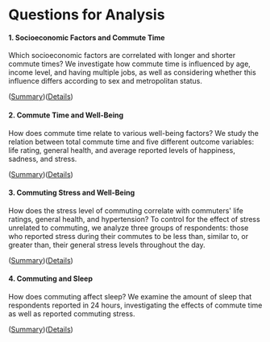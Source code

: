 # Questions for Analysis

#### 1. Socioeconomic Factors and Commute Time
Which socioeconomic factors are correlated with longer and shorter commute times? We investigate how commute time is influenced by age, income level, and having multiple jobs, as well as considering whether this influence differs according to sex and metropolitan status.

([Summary](/docs/Analysis_1_summary.md))([Details](/docs/Analysis_1_details.md))
   
#### 2. Commute Time and Well-Being
How does commute time relate to various well-being factors? We study the relation between total commute time and five different outcome variables: life rating, general health, and average reported levels of happiness, sadness, and stress.

([Summary](/docs/Analysis_2_summary.md))([Details](/docs/Analysis_2_details.md))

#### 3. Commuting Stress and Well-Being
How does the stress level of commuting correlate with commuters' life ratings, general health, and hypertension? To control for the effect of stress unrelated to commuting, we analyze three groups of respondents: those who reported stress during their commutes to be less than, similar to, or greater than, their general stress levels throughout the day.

([Summary](/docs/Analysis_3_summary.md))([Details](/docs/Analysis_3_details.md))

#### 4. Commuting and Sleep
How does commuting affect sleep? We examine the amount of sleep that respondents reported in 24 hours, investigating the effects of commute time as well as reported commuting stress.

([Summary](/docs/Analysis_4_summary.md))([Details](/docs/Analysis_4_details.md))
